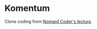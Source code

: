 # Komentum

Clone coding from [Nomard Coder's lecture](https://nomadcoders.co/javascript-for-beginners/lobby).
